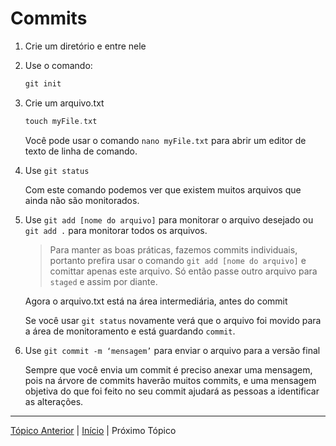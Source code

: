 # Commits

1. Crie um diretório e entre nele
2. Use o comando:
    
    ```c
    git init
    ```
    
3. Crie um arquivo.txt
    
    ```c
    touch myFile.txt
    ```
    
    Você pode usar o comando `nano myFile.txt` para abrir um editor de texto de linha de comando.
    
4. Use  `git status`
    
    Com este comando podemos ver que existem muitos arquivos que ainda não são monitorados.
    
5. Use `git add [nome do arquivo]`  para monitorar o arquivo desejado ou `git add .`  para monitorar todos os arquivos.
    
    >Para manter as boas práticas, fazemos commits individuais, portanto prefira usar o comando `git add [nome do arquivo]` e comittar apenas este arquivo. Só então passe outro arquivo para `staged` e assim por diante. 
    
    Agora o arquivo.txt está na área intermediária, antes do commit
    
    Se você usar `git status` novamente verá que o arquivo foi movido para a área de monitoramento e está guardando `commit`.
    
6. Use `git commit -m ‘mensagem’` para enviar o arquivo para a versão final
    
    Sempre que você envia um commit é preciso anexar uma mensagem, pois na árvore de commits haverão muitos commits, e uma mensagem objetiva do que foi feito no seu commit ajudará as pessoas a identificar as alterações.

---

[Tópico Anterior](CicloDeVidaDosArquivos.md) | [Início](README.md) | Próximo Tópico